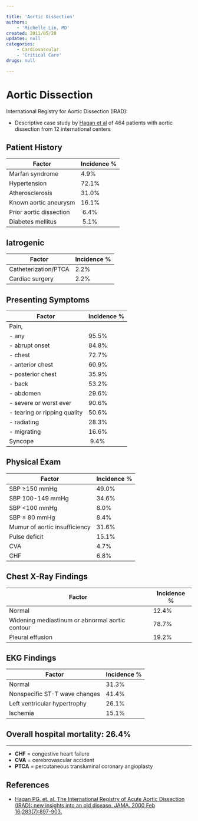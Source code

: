 ```yaml
---

title: 'Aortic Dissection'
authors:
    - 'Michelle Lin, MD'
created: 2011/05/20
updates: null
categories:
    - Cardiovascular
    - 'Critical Care'
drugs: null

---
```





# Aortic Dissection

International Registry for Aortic Dissection (IRAD):

-   Descriptive case study by [Hagan et al](http://www.ncbi.nlm.nih.gov/pubmed/?term=10685714) of 464 patients with aortic dissection from 12 international centers 


## Patient History

| **Factor** | **Incidence %** |
|------------|-----------------|
| Marfan syndrome | 4.9% |
| Hypertension | 72.1% |
| Atherosclerosis | 31.0% |
| Known aortic aneurysm | 16.1% |
| Prior aortic dissection |  6.4% |
| Diabetes mellitus |  5.1% |

## Iatrogenic

| **Factor** | **Incidence %** |
|------------|-----------------|
| Catheterization/PTCA | 2.2% |
| Cardiac surgery | 2.2% |

## Presenting Symptoms

| **Factor** | **Incidence %** |
|------------|-----------------|
| Pain, | |
| - any | 95.5% |
| - abrupt onset | 84.8% |
| - chest | 72.7% |
| - anterior chest | 60.9% |
| - posterior chest | 35.9% |
| - back | 53.2% |
| - abdomen | 29.6% |
| - severe or worst ever | 90.6% |
| - tearing or ripping quality | 50.6% |
| - radiating | 28.3% |
| - migrating | 16.6% |
| Syncope |  9.4% |

## Physical Exam

| **Factor** | **Incidence %** |
|------------|-----------------|
| SBP ≥150 mmHg | 49.0% |
| SBP 100-149 mmHg | 34.6% |
| SBP &lt;100 mmHg | 8.0% |
| SBP ≤ 80 mmHg | 8.4% |
| Mumur of aortic insufficiency | 31.6% |
| Pulse deficit | 15.1% |
| CVA | 4.7% |
| CHF | 6.8% |

## Chest X-Ray Findings

| **Factor** | **Incidence %** |
|------------|-----------------|
| Normal | 12.4% |
| Widening mediastinum or abnormal aortic contour | 78.7% |
| Pleural effusion | 19.2% |

## EKG Findings

| **Factor** | **Incidence %** |
|------------|-----------------|
| Normal | 31.3% |
| Nonspecific ST-T wave changes | 41.4% |
| Left ventricular hypertrophy | 26.1% |
| Ischemia | 15.1% |

## Overall hospital mortality: 26.4%

---
-   **CHF** = congestive heart failure
-   **CVA** = cerebrovascular accident
-   **PTCA** = percutaneous transluminal coronary angioplasty

## References

-   [Hagan PG. et. al. The International Registry of Acute Aortic Dissection (IRAD): new insights into an old disease. JAMA. 2000 Feb 16;283(7):897-903.](http://www.ncbi.nlm.nih.gov/pubmed/?term=10685714)
